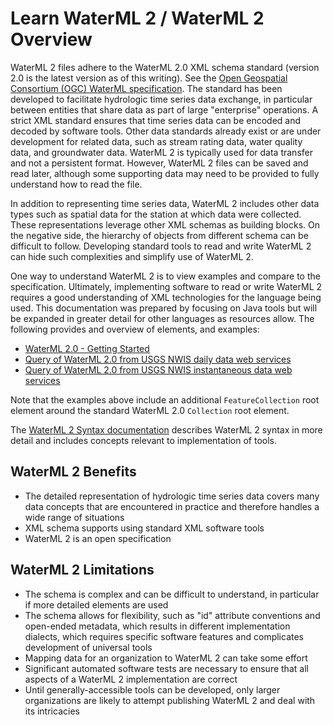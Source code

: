 # Learn WaterML 2 / WaterML 2 Overview

WaterML 2 files adhere to the WaterML 2.0 XML schema standard (version 2.0 is the latest version as of this writing).
See the [Open Geospatial Consortium (OGC) WaterML specification](http://www.opengeospatial.org/standards/waterml).
The standard has been developed to facilitate hydrologic time series data exchange,
in particular between entities that share data as part of large "enterprise" operations.
A strict XML standard ensures that time series data can be encoded and decoded by software tools.
Other data standards already exist or are under development for related data, such as stream rating data,
water quality data, and groundwater data.
WaterML 2 is typically used for data transfer and not a persistent format.
However, WaterML 2 files can be saved and read later,
although some supporting data may need to be provided to fully understand how to read the file.

In addition to representing time series data, WaterML 2 includes other data types such as spatial data for the
station at which data were collected.  These representations leverage other XML schemas as building blocks.
On the negative side, the hierarchy of objects from different schema can be difficult to follow.
Developing standard tools to read and write WaterML 2 can hide such complexities and simplify use of WaterML 2.

One way to understand WaterML 2 is to view examples and compare to the specification.
Ultimately, implementing software to read or write WaterML 2 requires a good understanding of XML technologies for the language being used.
This documentation was prepared by focusing on Java tools but will be expanded in greater detail for other languages as resources allow.
The following provides and overview of elements, and examples:

* [WaterML 2.0 - Getting Started](http://external.opengeospatial.org/twiki_public/WaterML/WaterML2GettingStarted)
* [Query of WaterML 2.0 from USGS NWIS daily data web services](https://waterservices.usgs.gov/nwis/dv/?format=waterml,2.0&indent=on&sites=09071750,09070500&startDT=2000-01-01&endDT=2000-03-15&siteStatus=all)
* [Query of WaterML 2.0 from USGS NWIS instantaneous data web services](https://waterservices.usgs.gov/nwis/iv/?format=waterml,2.0&indent=on&sites=09071750,09070500&startDT=2010-03-14&endDT=2010-03-17&siteStatus=all)

Note that the examples above include an additional `FeatureCollection` root element around the standard WaterML 2.0 `Collection` root element.

The [WaterML 2 Syntax documentation](waterml2-syntax) describes WaterML 2 syntax in more detail
and includes concepts relevant to implementation of tools.

## WaterML 2 Benefits ##

* The detailed representation of hydrologic time series data covers many data concepts that are encountered in practice
and therefore handles a wide range of situations
* XML schema supports using standard XML software tools
* WaterML 2 is an open specification

## WaterML 2 Limitations ##

* The schema is complex and can be difficult to understand, in particular if more detailed elements are used
* The schema allows for flexibility, such as "id" attribute conventions and open-ended metadata,
which results in different implementation dialects, which requires specific software features and complicates
development of universal tools
* Mapping data for an organization to WaterML 2 can take some effort
* Significant automated software tests are necessary to ensure that all aspects of a WaterML 2 implementation are correct
* Until generally-accessible tools can be developed, only larger organizations are likely to attempt publishing WaterML 2
and deal with its intricacies
